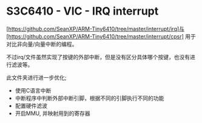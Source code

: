 S3C6410 - VIC - IRQ interrupt
======

[https://github.com/SeanXP/ARM-Tiny6410/tree/master/interrupt/irq]与[https://github.com/SeanXP/ARM-Tiny6410/tree/master/interrupt/cpsr]
用于对比非向量/向量中断的编程。

不过irq/文件虽然实现了按键的外部中断，但是没有区分具体哪个按键，也没有进行滤波等。

此文件夹进行进一步优化;

* 使用C语言中断
* 中断程序中判断外部中断引脚，根据不同的引脚执行不同的功能
* 配置硬件滤波
* 开启MMU, 并映射用到的寄存器

